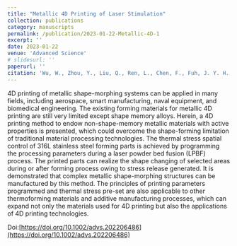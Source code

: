 ```yaml
---
title: "Metallic 4D Printing of Laser Stimulation"
collection: publications
category: manuscripts
permalink: /publication/2023-01-22-Metallic-4D-1
excerpt: ''
date: 2023-01-22
venue: 'Advanced Science'
# slidesurl: ''
paperurl: ''
citation: 'Wu, W., Zhou, Y., Liu, Q., Ren, L., Chen, F., Fuh, J. Y. H., ... & Li, G. (2023). Metallic 4D printing of laser stimulation. Advanced Science, 10(12), 2206486.'
---
```


4D printing of metallic shape-morphing systems can be applied in many fields, including aerospace, smart manufacturing, naval equipment, and biomedical engineering. The existing forming materials for metallic 4D printing are still very limited except shape memory alloys. Herein, a 4D printing method to endow non-shape-memory metallic materials with active properties is presented, which could overcome the shape-forming limitation of traditional material processing technologies. The thermal stress spatial control of 316L stainless steel forming parts is achieved by programming the processing parameters during a laser powder bed fusion (LPBF) process. The printed parts can realize the shape changing of selected areas during or after forming process owing to stress release generated. It is demonstrated that complex metallic shape-morphing structures can be manufactured by this method. The principles of printing parameters programmed and thermal stress pre-set are also applicable to other thermoforming materials and additive manufacturing processes, which can expand not only the materials used for 4D printing but also the applications of 4D printing technologies.

Doi:[https://doi.org/10.1002/advs.202206486](https://doi.org/10.1002/advs.202206486)
